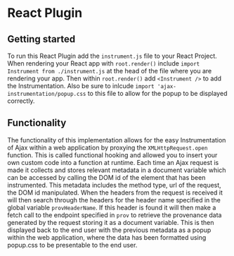 # React Plugin

## Getting started

To run this React Plugin add the `instrument.js`  file to your React Project. When rendering your React app with `root.render()`  include `import Instrument from ./instrument.js`  at the head of the file where you are rendering your app. Then within `root.render()`  add `<Instrument />` to add the Instrumentation. Also be sure to inlcude `import 'ajax-instrumentation/popup.css` to this file to allow for the popup to be displayed correctly.

## Functionality

The functionality of this implementation allows for the easy Instrumentation of Ajax within a web application by proxying the `XMLHttpRequest.open` function. This is called functional hooking and allowed you to insert your own custom code into a function at runtime. Each time an Ajax request is made it collects and stores relevant metadata in a document variable which can be accessed by calling the DOM id of the element that has been instrumented. This metadata includes the method type, url of the request, the DOM id manipulated. When the headers from the request is received it will then search through the headers for the header name specified in the global variable `provHeaderName`. If this header is found it will then make a fetch call to the endpoint specified in `prov` to retrieve the provenance data generated by the request storing it as a document variable. This is then displayed back to the end user with the previous metadata as a popup within the web application, where the data has been formatted using popup.css to be presentable to the end user.

